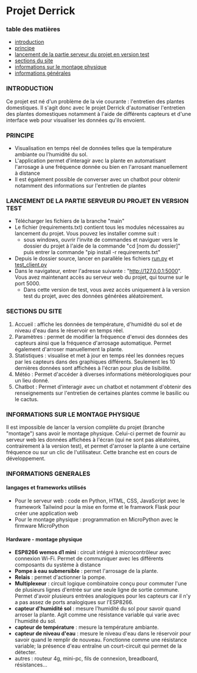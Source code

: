 # Projet Derrick

### table des matières
- [introduction](#introduction)
- [principe](#principe)
- [lancement de la partie serveur du projet en version test](#lancement-de-la-partie-serveur-du-projet-en-version-test)
- [sections du site](#sections-du-site)
- [informations sur le montage physique](#informations-sur-le-montage-physique)
- [informations générales](#informations-generales)

### INTRODUCTION
Ce projet est né d'un problème de la vie courante : l'entretien des plantes domestiques. Il s'agit donc avec le projet Derrick d'automatiser l'entretien des plantes domestiques notamment à l'aide de différents capteurs et d'une interface web pour visualiser les données qu'ils envoient. 

### PRINCIPE
- Visualisation en temps réel de données telles que la température ambiante ou l'humidité du sol.
- L'application permet d'interagir avec la plante en automatisant l'arrosage à une fréquence donnée ou bien en l'arrosant manuellement à distance
- Il est également possible de converser avec un chatbot pour obtenir notamment des informations sur l'entretien de plantes

### LANCEMENT DE LA PARTIE SERVEUR DU PROJET EN VERSION TEST
- Télécharger les fichiers de la branche "main"
- Le fichier (requirements.txt) contient tous les modules nécessaires au lancement du projet. Vous pouvez les installer comme suit :
  - sous windows, ouvrir l'invite de commandes et naviguer vers le dossier du projet à l'aide de la commande "cd [nom du dossier]" puis entrer la commande "pip install -r requirements.txt"
- Depuis le dossier source, lancer en parallèle les fichiers [run.py](run.py) et [test_client.py](test_client.py)
- Dans le navigateur, entrer l'adresse suivante : "http://127.0.0.1:5000". Vous avez maintenant accès au serveur web du projet, qui tourne sur le port 5000.
  - Dans cette version de test, vous avez accès uniquement à la version test du projet, avec des données générées aléatoirement.

### SECTIONS DU SITE
1) Accueil : affiche les données de température, d'humidité du sol et de niveau d'eau dans le réservoir en temps réel.
2) Paramètres : permet de modifier la fréquence d'envoi des données des capteurs ainsi que la fréquence d'arrosage automatique. Permet également d'arroser manuellement la plante.
3) Statistiques : visualise et met à jour en temps réel les données reçues par les capteurs dans des graphiques différents. Seulement les 10 dernières données sont affichées à l'écran pour plus de lisibilité.
4) Météo : Permet d'accéder à diverses informations météorologiques pour un lieu donné.
5) Chatbot : Permet d'interagir avec un chatbot et notamment d'obtenir des renseignements sur l'entretien de certaines plantes comme le basilic ou le cactus.

### INFORMATIONS SUR LE MONTAGE PHYSIQUE

Il est impossible de lancer la version complète du projet (branche "montage") sans avoir le montage physique. Celui-ci permet de fournir au serveur web les données affichées à l'écran (qui ne sont pas aléatoires, contrairement à la version test), et permet d'arroser la plante à une certaine fréquence ou sur un clic de l'utilisateur. Cette branche est en cours de développement.

### INFORMATIONS GENERALES
#### langages et frameworks utilisés
- Pour le serveur web : code en Python, HTML, CSS, JavaScript avec le framework Tailwind pour la mise en forme et le framwork Flask pour créer une application web
- Pour le montage physique : programmation en MicroPython avec le firmware MicroPython

#### Hardware - montage physique
- **ESP8266 wemos d1 mini** : circuit intégré à microcontrôleur avec connexion Wi-Fi. Permet de communiquer avec les différents composants du système à distance
- **Pompe à eau submersible** : permet l'arrosage de la plante.
- **Relais** : permet d'actionner la pompe.
- **Multiplexeur** : circuit logique combinatoire conçu pour commuter l'une de plusieurs lignes d'entrée sur une seule ligne de sortie commune. Permet d'avoir plusieurs entrées analogiques pour les capteurs car il n'y a pas assez de ports analogiques sur l'ESP8266.
- **capteur d'humidité sol** : mesure l'humidité du sol pour savoir quand arroser la plante. Agit comme une résistance variable qui varie avec l'humidité du sol.
- **capteur de température** : mesure la température ambiante.
- **capteur de niveau d'eau** : mesure le niveau d'eau dans le réservoir pour savoir quand le remplir de nouveau. Fonctionne comme une résistance variable; la présence d'eau entraîne un court-circuit qui permet de la détecter.
- autres : routeur 4g, mini-pc, fils de connexion, breadboard, résistances...
